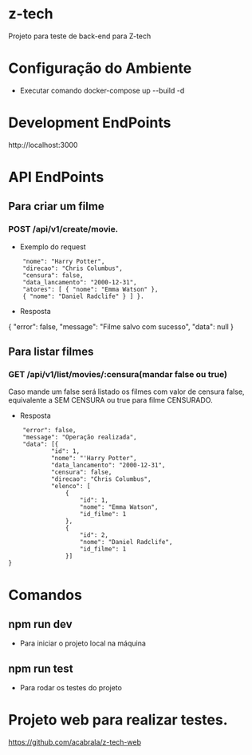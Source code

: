 # z-tech

Projeto para teste de back-end para Z-tech

# Configuração do Ambiente

- Executar comando docker-compose up --build -d

# Development EndPoints
http://localhost:3000

# API EndPoints

## Para criar um filme

### POST /api/v1/create/movie.

- Exemplo do request

```{ 
    "nome": "Harry Potter",
    "direcao": "Chris Columbus",
    "censura": false,
    "data_lancamento": "2000-12-31",
    "atores": [ { "nome": "Emma Watson" },
    { "nome": "Daniel Radclife" } ] }.
   ```
  
- Resposta

{
    "error": false,
    "message": "Filme salvo com sucesso",
    "data": null
}

## Para listar filmes

### GET /api/v1/list/movies/:censura(mandar false ou true)

Caso mande um false será listado os filmes com valor de censura false, equivalente a SEM CENSURA
ou true para filme CENSURADO.

- Resposta

```{
    "error": false,
    "message": "Operação realizada",
    "data": [{
            "id": 1,
            "nome": "'Harry Potter",
            "data_lancamento": "2000-12-31",
            "censura": false,
            "direcao": "Chris Columbus",
            "elenco": [
                {
                    "id": 1,
                    "nome": "Emma Watson",
                    "id_filme": 1
                },
                {
                    "id": 2,
                    "nome": "Daniel Radclife",
                    "id_filme": 1
                }]
}

```

# Comandos

## npm run dev
- Para iniciar o projeto local na máquina

## npm run test
- Para rodar os testes do projeto


# Projeto web para realizar testes.

https://github.com/acabrala/z-tech-web

